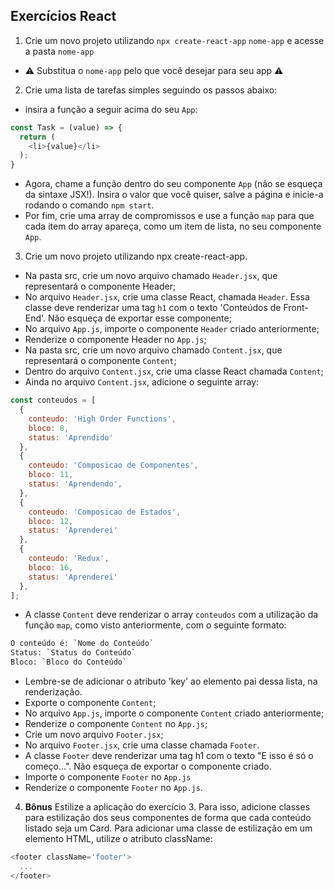 ## Exercícios React
1. Crie um novo projeto utilizando `npx create-react-app` `nome-app` e acesse a pasta `nome-app`
  - ⚠️ Substitua o `nome-app` pelo que você desejar para seu app ⚠️

2. Crie uma lista de tarefas simples seguindo os passos abaixo:
  - insira a função a seguir acima do seu `App`:
```js
const Task = (value) => {
  return (
    <li>{value}</li>
  );
}
```
  - Agora, chame a função dentro do seu componente `App` (não se esqueça da sintaxe JSX!). Insira o valor que você quiser, salve a página e inicie-a rodando o comando `npm start`.
  - Por fim, crie uma array de compromissos e use a função `map` para que cada item do array apareça, como um item de lista, no seu componente `App`.

3. Crie um novo projeto utilizando npx create-react-app.
  - Na pasta src, crie um novo arquivo chamado `Header.jsx`, que representará o componente Header;
  - No arquivo `Header.jsx`, crie uma classe React, chamada `Header`. Essa classe deve renderizar uma tag `h1` com o texto 'Conteúdos de Front-End'. Não esqueça de exportar esse componente;
  - No arquivo `App.js`, importe o componente `Header` criado anteriormente;
  - Renderize o componente Header no `App.js`;
  - Na pasta src, crie um novo arquivo chamado `Content.jsx`, que representará o componente `Content`;
  - Dentro do arquivo `Content.jsx`, crie uma classe React chamada `Content`;
  - Ainda no arquivo `Content.jsx`, adicione o seguinte array:
```js
const conteudos = [
  {
    conteudo: 'High Order Functions',
    bloco: 8,
    status: 'Aprendido'
  },
  {
    conteudo: 'Composicao de Componentes',
    bloco: 11,
    status: 'Aprendendo',
  },
  {
    conteudo: 'Composicao de Estados',
    bloco: 12,
    status: 'Aprenderei'
  },
  {
    conteudo: 'Redux',
    bloco: 16,
    status: 'Aprenderei'
  },
];
```
  - A classe `Content` deve renderizar o array `conteudos` com a utilização da função `map`, como visto anteriormente, com o seguinte formato:
```html
O conteúdo é: `Nome do Conteúdo`
Status: `Status do Conteúdo`
Bloco: `Bloco do Conteúdo`
```
  - Lembre-se de adicionar o atributo 'key' ao elemento pai dessa lista, na renderização.
  - Exporte o componente `Content`;
  - No arquivo `App.js`, importe o componente `Content` criado anteriormente;
  - Renderize o componente `Content` no `App.js`;
  - Crie um novo arquivo `Footer.jsx`;
  - No arquivo `Footer.jsx`, crie uma classe chamada `Footer`.
  - A classe `Footer` deve renderizar uma tag h1 com o texto "E isso é só o começo...". Não esqueça de exportar o componente criado.
  - Importe o componente `Footer` no `App.js`
  - Renderize o componente `Footer` no `App.js`.

4. **Bônus** Estilize a aplicação do exercício 3. Para isso, adicione classes para estilização dos seus componentes de forma que cada conteúdo listado seja um Card.
Para adicionar uma classe de estilização em um elemento HTML, utilize o atributo className:
```js
<footer className='footer'>
  ...
</footer>
```
